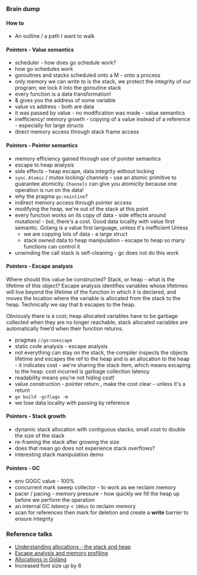 ### Brain dump

#### How to

- An outline / a path I want to walk

#### Pointers - Value semantics

- scheduler - how does go schedule work?
- how go schedules work
- goroutines and stacks scheduled onto a M - onto a process
- only memory we can write to is the stack, we protect the integrity of our program; we lock it into the goroutine stack
- every function is a data transformation!
- & gives you the address of some variable
- value vs address - both are data
- it was passed by value - no modification was made - value semantics
- inefficiency! memory growth - copying of a value instead of a reference - especially for large structs
- direct memory access through stack frame access

#### Pointers - Pointer semantics

- memory efficiency gained through use of pointer semantics 
- escape to heap analysis 
- side effects - heap escape, data integrity without locking
- `sync.Atomic` / mutex locking/ channels - use an atomic primitive to guarantee atomicity. `Channels` 
  can give you atomicity because one operation is run on the data!
- why the pragma `go:noinline`?
- indirect memory access through pointer access
- modifying the heap, we're out of the stack at this point
- every function works on its copy of data - side effects around mutations! - but, there's a cost. 
  Good data locality with value first semantic. Golang is a value first language, unless it's
  inefficient Unless
    - we are copying lots of data - a large struct
    - stack owned data to heap manipulation - escape to heap so many functions can control it
- unwinding the call stack is self-cleaning - gc does not do this work

#### Pointers - Escape analysis

Where should this value be constructed? Stack, or heap - what is the lifetime of this object? 
Escape analysis identifies variables whose lifetimes will live beyond the lifetime of the function in
which it is declared, and moves the location where the variable is allocated from the stack to the heap. 
Technically we say that b escapes to the heap.

Obviously there is a cost; heap allocated variables have to be garbage collected when they are no longer 
reachable, stack allocated variables are automatically free’d when their function returns.

- pragmas `//go:noescape`
- static code analysis - escape analysis
- not everything can stay on the stack, the compiler inspects the objects lifetime and escapes the ref to the heap
  and is an allocation to the heap - it indicates cost - we're sharing the stack item, which means escaping to 
  the heap. cost incurred is garbage collection latency
- readability means you're not hiding cost!
- value construction - pointer return , make the cost clear - unless it's a return
- `go build -gcflags -m`
- we lose data locality with passing by reference

#### Pointers - Stack growth

- dynamic stack allocation with contiguous stacks; small cost to double the size of the stack
- re-framing the stack after growing the size
- does that mean go does not experience stack overflows?
- interesting stack manipulation demo

#### Pointers - GC

- env GOGC value - 100%
- concurrent mark sweep collector - to work as we reclaim memory
- pacer / pacing - memory pressure - how quickly we fill the heap up before we perform the operation
- an internal GC _latency_ < `100us` to reclaim memory
- scan for references then mark for deletion and create a **write** barrier to ensure integrity

### Reference talks

- [Understanding allocations - the stack and heap](https://www.youtube.com/watch?v=ZMZpH4yT7M0)
- [Escape analysis and memory profiling](https://www.youtube.com/watch?v=2557w0qsDV0)
- [Allocations in Golang](https://medium.com/eureka-engineering/understanding-allocations-in-go-stack-heap-memory-9a2631b5035d)
- Increased font size up by 6

